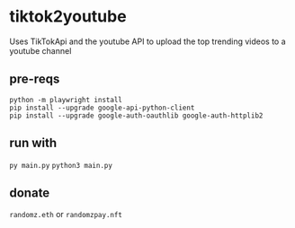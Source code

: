 # tiktok2youtube
Uses TikTokApi and the youtube API to upload the top trending videos to a youtube channel

## pre-reqs
```pip install TikTokApi
python -m playwright install
pip install --upgrade google-api-python-client
pip install --upgrade google-auth-oauthlib google-auth-httplib2
```
## run with
`py main.py`
`python3 main.py`

## donate
`randomz.eth` or `randomzpay.nft`

